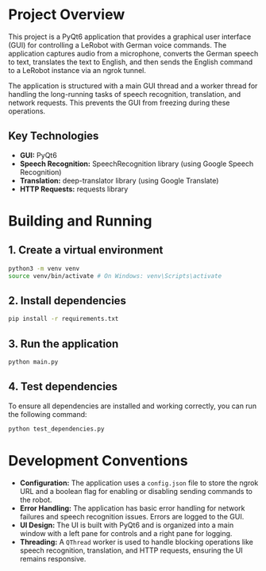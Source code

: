 # Project Overview

This project is a PyQt6 application that provides a graphical user interface (GUI) for controlling a LeRobot with German voice commands. The application captures audio from a microphone, converts the German speech to text, translates the text to English, and then sends the English command to a LeRobot instance via an ngrok tunnel.

The application is structured with a main GUI thread and a worker thread for handling the long-running tasks of speech recognition, translation, and network requests. This prevents the GUI from freezing during these operations.

## Key Technologies

*   **GUI:** PyQt6
*   **Speech Recognition:** SpeechRecognition library (using Google Speech Recognition)
*   **Translation:** deep-translator library (using Google Translate)
*   **HTTP Requests:** requests library

# Building and Running

## 1. Create a virtual environment

```bash
python3 -m venv venv
source venv/bin/activate # On Windows: venv\Scripts\activate
```

## 2. Install dependencies

```bash
pip install -r requirements.txt
```

## 3. Run the application

```bash
python main.py
```

## 4. Test dependencies

To ensure all dependencies are installed and working correctly, you can run the following command:

```bash
python test_dependencies.py
```

# Development Conventions

*   **Configuration:** The application uses a `config.json` file to store the ngrok URL and a boolean flag for enabling or disabling sending commands to the robot.
*   **Error Handling:** The application has basic error handling for network failures and speech recognition issues. Errors are logged to the GUI.
*   **UI Design:** The UI is built with PyQt6 and is organized into a main window with a left pane for controls and a right pane for logging.
*   **Threading:** A `QThread` worker is used to handle blocking operations like speech recognition, translation, and HTTP requests, ensuring the UI remains responsive.
